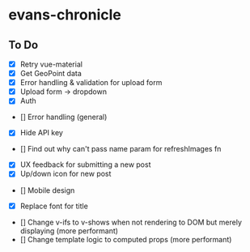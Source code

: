 # evans-chronicle

## To Do

- [x] Retry vue-material
- [x] Get GeoPoint data
- [x] Error handling & validation for upload form
- [x] Upload form -> dropdown
- [x] Auth
- [] Error handling (general)
- [x] Hide API key
- [] Find out why can't pass name param for refreshImages fn
- [x] UX feedback for submitting a new post
- [x] Up/down icon for new post
- [] Mobile design
- [x] Replace font for title
- [] Change v-ifs to v-shows when not rendering to DOM but merely displaying (more performant)
- [] Change template logic to computed props (more performant)
